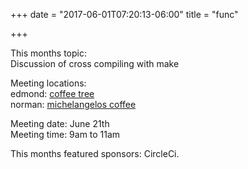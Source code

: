 +++
date = "2017-06-01T07:20:13-06:00"
title = "func"

+++


This months topic:  
Discussion of cross compiling with make  
    
Meeting locations:  
edmond: [coffee tree](http://coffeetree.coffee/)  
norman: [michelangelos coffee](http://michelangeloscoffeeandwine.com/)  
  
Meeting date:  June 21th  
Meeting time:  9am to 11am
  

This months featured sponsors: CircleCi.